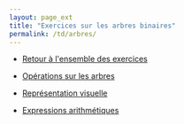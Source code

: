 ```yaml
---
layout: page_ext
title: "Exercices sur les arbres binaires"
permalink: /td/arbres/
---
```


- [Retour à l'ensemble des exercices](../)

- [Opérations sur les arbres](./operations/)

- [Représentation visuelle](./representation/) 

- [Expressions arithmétiques](./expression/)